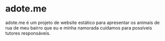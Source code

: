 # adote.me
adote.me é um projeto de website estático para apresentar os animais de rua de meu bairro que eu e minha namorada cuidamos para possíveis tutores responsáveis.
